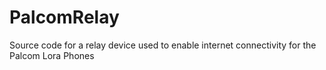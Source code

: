 # PalcomRelay
Source code for a relay device used to enable internet connectivity for the Palcom Lora Phones
